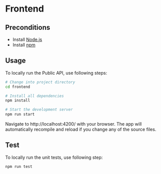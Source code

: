 # Frontend

## Preconditions
 - Install [Node.js](https://nodejs.org/en/) 
 - Install [npm](https://www.npmjs.com/)

## Usage

To locally run the Public API, use following steps:

``` sh
# Change into project directory
cd frontend

# Install all dependencies
npm install

# Start the development server
npm run start
```

Navigate to http://localhost:4200/ with your browser. The app will
automatically recompile and reload if you change any of the source files.

## Test

To locally run the unit tests, use following step:

``` sh
npm run test
```
